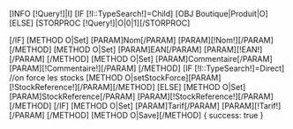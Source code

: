 [INFO [!Query!]|I]
[IF [!I::TypeSearch!]=Child]
    [OBJ Boutique|Produit|O]
[ELSE]
        [STORPROC [!Query!]|O|0|1][/STORPROC]

[/IF]
[METHOD O|Set]
    [PARAM]Nom[/PARAM]
    [PARAM][!Nom!][/PARAM]
[/METHOD]
[METHOD O|Set]
    [PARAM]EAN[/PARAM]
    [PARAM][!EAN!][/PARAM]
[/METHOD]
[METHOD O|Set]
    [PARAM]Commentaire[/PARAM]
    [PARAM][!Commentaire!][/PARAM]
[/METHOD]
[IF [!I::TypeSearch!]=Direct]
    //on force les stocks
    [METHOD O|setStockForce][PARAM][!StockReference!][/PARAM][/METHOD]
[ELSE]
    [METHOD O|Set]
        [PARAM]StockReference[/PARAM]
        [PARAM][!StockReference!][/PARAM]
    [/METHOD]
[/IF]
[METHOD O|Set]
    [PARAM]Tarif[/PARAM]
    [PARAM][!Tarif!][/PARAM]
[/METHOD]
[METHOD O|Save][/METHOD]
{
success: true
}
